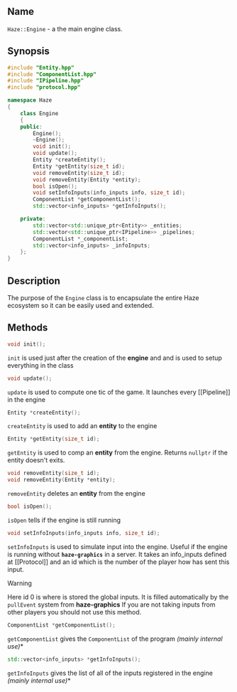 ## Name
`Haze::Engine` - a the main engine class.

## Synopsis
```cpp
#include "Entity.hpp"
#include "ComponentList.hpp"
#include "IPipeline.hpp"
#include "protocol.hpp"

namespace Haze
{
	class Engine
	{
	public:
		Engine();
		~Engine();
		void init();
		void update();
		Entity *createEntity();
		Entity *getEntity(size_t id);
		void removeEntity(size_t id);
		void removeEntity(Entity *entity);
		bool isOpen();
		void setInfoInputs(info_inputs info, size_t id);
		ComponentList *getComponentList();
		std::vector<info_inputs> *getInfoInputs();

	private:
		std::vector<std::unique_ptr<Entity>> _entities;
		std::vector<std::unique_ptr<IPipeline>> _pipelines;
		ComponentList *_componentList;
		std::vector<info_inputs> _infoInputs;
	};
}
```

## Description
The purpose of the `Engine` class is to encapsulate the entire Haze ecosystem so it can be easily used and extended. 

## Methods
```cpp
void init();
```
`init` is used just after the creation of the **engine** and and is used to setup everything in the class

```cpp
void update();
```
`update` is used to compute one tic of the game. It launches every [[Pipeline]] in the engine

```cpp
Entity *createEntity();
```
`createEntity` is used to add an **entity** to the engine

```cpp
Entity *getEntity(size_t id);
```
`getEntity` is used to comp an **entity** from the engine. Returns `nullptr` if the entity doesn't exits.

```cpp
void removeEntity(size_t id);
void removeEntity(Entity *entity);
```
`removeEntity` deletes an **entity** from the engine

```cpp
bool isOpen();
```
`isOpen` tells if the engine is still running

```cpp
void setInfoInputs(info_inputs info, size_t id);
```
`setInfoInputs` is used to simulate input into the engine. Useful if the engine is running without **`haze-graphics`** in a server. It takes an info_inputs defined at [[Protocol]] and an id which is the number of the player how has sent this input.

>[!warning]
> Here id 0 is where is stored the global inputs.
> It is filled automatically by the `pullEvent` system from **haze-graphics**
> If you are not taking inputs from other players you should not use this method.

```cpp
ComponentList *getComponentList();
```
`getComponentList` gives the `ComponentList` of the program *(mainly internal use)**

```cpp
std::vector<info_inputs> *getInfoInputs();
```
`getInfoInputs` gives the list of all of the inputs registered in the engine  *(mainly internal use)**
